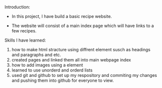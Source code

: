 
Introduction:

- In this project, I have build a basic recipe website.

- The website will consist of a main index page which will have links to a few recipes. 

Skills I have learned:

1. how to make html stracture using diffrent element susch as headings and paragraphs and etc. 
2. created pages and linked them all into main webpage index
3. how to add images using a element 
4. learned to use unorderd and orderd lists 
5. used git and github to set up my respository and commiting my changes and pushing them into github for everyone to view. 